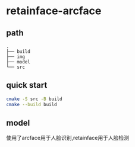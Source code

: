 # retainface-arcface
## path
```
.
├── build
├── img
├── model
└── src
```
## quick start
```bash
cmake -S src -B build 
cmake --build build
``` 
## model
使用了arcface用于人脸识别,retainface用于人脸检测
